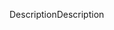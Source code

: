 <span data-ttu-id="9e55e-101">Description</span><span class="sxs-lookup"><span data-stu-id="9e55e-101">Description</span></span>
